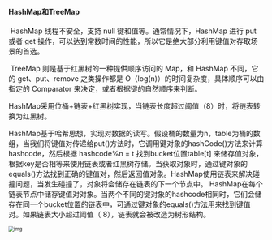 #### HashMap和TreeMap

​		HashMap 线程不安全，支持 null 键和值等。通常情况下，HashMap 进行 put 或者 get 操作，可以达到常数时间的性能，所以它是绝大部分利用键值对存取场景的首选。

​		TreeMap 则是基于红黑树的一种提供顺序访问的 Map，和 HashMap 不同，它的 get、put、remove 之类操作都是 O（log(n)）的时间复杂度，具体顺序可以由指定的 Comparator 来决定，或者根据键的自然顺序来判断。

​		HashMap采用位桶+链表+红黑树实现，当链表长度超过阈值（8）时，将链表转换为红黑树。

​		HashMap基于哈希思想，实现对数据的读写。假设桶的数量为n，table为桶的数组，当我们将键值对传递给put()方法时，它调用键对象的hashCode()方法来计算hashcode，然后根据 hashcode%n = t 找到bucket位置table[t] 来储存值对象，根据key是否相等来使用链表或者红黑树存储。当获取对象时，通过键对象的equals()方法找到正确的键值对，然后返回值对象。HashMap使用链表来解决碰撞问题，当发生碰撞了，对象将会储存在链表的下一个节点中。 HashMap在每个链表节点中储存键值对对象。当两个不同的键对象的hashcode相同时，它们会储存在同一个bucket位置的链表中，可通过键对象的equals()方法用来找到键值对。如果链表大小超过阈值（ 8），链表就会被改造为树形结构。

<img src="https://zgy-1300225777.cos.ap-guangzhou.myqcloud.com/ebc8c027e556331dc327e18feb00c7d9.jpg" alt="img" style="zoom:67%;" />